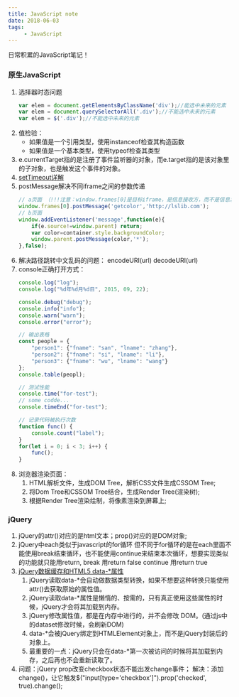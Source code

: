 ```yaml
---
title: JavaScript note
date: 2018-06-03
tags:
     - JavaScript
---
```

日常积累的JavaScript笔记！

### 原生JavaScript
1. 选择器时态问题
    ```JavaScript
    var elem = document.getElementsByClassName('div');//能选中未来的元素
    var elem = document.querySelectorAll('.div');//不能选中未来的元素
    var elem = $('.div');//不能选中未来的元素
    ```
<!-- more -->
2. 值检验：
    -  如果值是一个引用类型，使用instanceof检查其构造函数
    -  如果值是一个基本类型，使用typeof检查其类型
3. e.currentTarget指的是注册了事件监听器的对象，而e.target指的是该对象里的子对象，也是触发这个事件的对象。
4. [setTimeout详解](http://mp.weixin.qq.com/s/poxACQftbiXg2ePtfTrkkQ)
5. postMessage解决不同iframe之间的参数传递
    ```JavaScript
    // a页面 （!!!注意：window.frames[0]是目标iframe，是信息接收方，而不是信息发送方）
    window.frames[0].postMessage('getcolor','http://lslib.com');
    // b页面
    window.addEventListener('message',function(e){
        if(e.source!=window.parent) return;
        var color=container.style.backgroundColor;
        window.parent.postMessage(color,'*');
    },false);
    ```
6. 解决路径跳转中文乱码的问题： encodeURI(url) decodeURI(url)
7. console正确打开方式：
    ```JavaScript
    console.log("log");
    console.log("%d年%d月%d日", 2015, 09, 22);

    console.debug("debug");
    console.info("info");
    console.warn("warn");
    console.error("error");

    // 输出表格
    const people = {
        "person1": {"fname": "san", "lname": "zhang"},
        "person2": {"fname": "si", "lname": "li"},
        "person3": {"fname": "wu", "lname": "wang"}
    };
    console.table(peopl);

    // 测试性能
    console.time("for-test");
    // some codde...
    console.timeEnd("for-test");

    // 记录代码被执行次数
    function func() {
        console.count("label");
    }
    for(let i = 0; i < 3; i++) {
        func();
    }
    ```
8. 浏览器渲染页面：
    1. HTML解析文件，生成DOM Tree，解析CSS文件生成CSSOM Tree;
    2. 将Dom Tree和CSSOM Tree结合，生成Render Tree(渲染树);
    3. 根据Render Tree渲染绘制，将像素渲染到屏幕上;

### jQuery
1. jQuery的attr()对应的是html文本；prop()对应的是DOM对象;
2. jQuery中each类似于javascript的for循环
但不同于for循环的是在each里面不能使用break结束循环，也不能使用continue来结束本次循环，想要实现类似的功能就只能用return,
break        用return false
continue      用return true
3. [jQuery数据缓存和HTML5 data-*属性](http://note.youdao.com/)
    1. jQuery读取data-*会自动做数据类型转换，如果不想要这种转换只能使用attr()去获取原始的属性值。
    2. jQuery读取data-*属性是懒惰的、按需的，只有真正使用这些属性的时候，jQuery才会将其加载到内存。
    3. jQuery修改属性值，都是在内存中进行的，并不会修改 DOM。(通过js中的dataset修改时候，会刷新DOM)
    4. data-*会被jQuery绑定到HTMLElement对象上，而不是jQuery封装后的对象上。
    5. 最重要的一点：jQuery只会在data-*第一次被访问的时候将其加载到内存，之后再也不会重新读取了。
4. 问题：jQuery prop改变checkbox状态不能出发change事件；
解决：添加change()，让它触发$("input[type='checkbox']").prop('checked', true).change();
